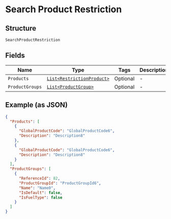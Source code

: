 
# Search Product Restriction

## Structure

`SearchProductRestriction`

## Fields

| Name | Type | Tags | Description |
|  --- | --- | --- | --- |
| `Products` | [`List<RestrictionProduct>`](../../doc/models/restriction-product.md) | Optional | - |
| `ProductGroups` | [`List<ProductGroup>`](../../doc/models/product-group.md) | Optional | - |

## Example (as JSON)

```json
{
  "Products": [
    {
      "GlobalProductCode": "GlobalProductCode6",
      "Description": "Description8"
    },
    {
      "GlobalProductCode": "GlobalProductCode6",
      "Description": "Description8"
    }
  ],
  "ProductGroups": [
    {
      "ReferenceId": 82,
      "ProductGroupId": "ProductGroupId6",
      "Name": "Name0",
      "IsDefault": false,
      "IsFuelType": false
    }
  ]
}
```

